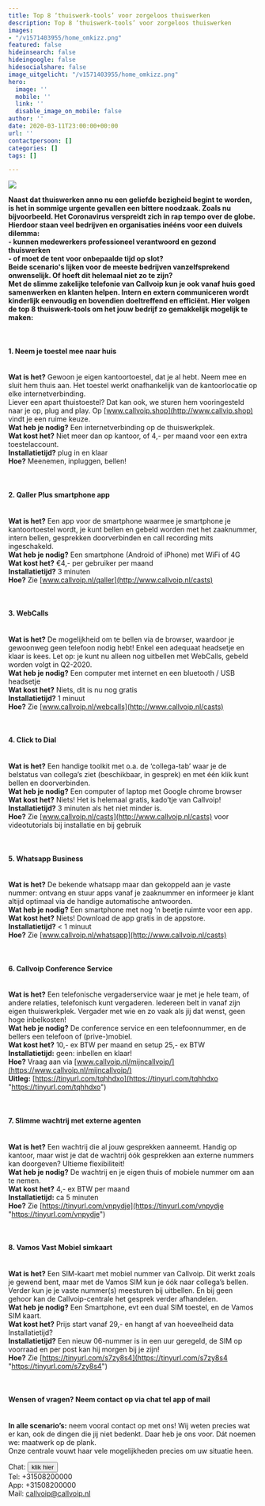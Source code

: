 ```yaml
---
title: Top 8 ‘thuiswerk-tools’ voor zorgeloos thuiswerken
description: Top 8 ‘thuiswerk-tools’ voor zorgeloos thuiswerken
images:
- "/v1571403955/home_omkizz.png"
featured: false
hideinsearch: false
hideingoogle: false
hidesocialshare: false
image_uitgelicht: "/v1571403955/home_omkizz.png"
hero:
  image: ''
  mobile: ''
  link: ''
  disable_image_on_mobile: false
author: ''
date: 2020-03-11T23:00:00+00:00
url: ''
contactpersoon: []
categories: []
tags: []

---
```

![](https://res.cloudinary.com/callvoip/image/upload/v1571403955/home_omkizz.png)

**Naast dat thuiswerken anno nu een geliefde bezigheid begint te worden, is het in sommige urgente gevallen een bittere noodzaak. Zoals nu bijvoorbeeld. Het Coronavirus verspreidt zich in rap tempo over de globe. Hierdoor staan veel bedrijven en organisaties inééns voor een duivels dilemma:  
\- kunnen medewerkers professioneel verantwoord en gezond thuiswerken  
\- of moet de tent voor onbepaalde tijd op slot?  
Beide scenario's lijken voor de meeste bedrijven vanzelfsprekend onwenselijk. Of hoeft dit helemaal niet zo te zijn?  
Met de slimme zakelijke telefonie van Callvoip kun je ook vanaf huis goed samenwerken en klanten helpen. Intern en extern communiceren wordt kinderlijk eenvoudig en bovendien doeltreffend en efficiënt. Hier volgen de top 8 thuiswerk-tools om het jouw bedrijf zo gemakkelijk mogelijk te maken:**

<br>

**<h4>1. Neem je toestel mee naar huis</h4>  
Wat is het?** Gewoon je eigen kantoortoestel, dat je al hebt. Neem mee en sluit hem thuis aan. Het toestel werkt onafhankelijk van de kantoorlocatie op elke internetverbinding.  
Liever een apart thuistoestel? Dat kan ook, we sturen hem vooringesteld naar je op, plug and play. Op [www.callvoip.shop](http://www.callvip.shop) vindt je een ruime keuze.  
**Wat heb je nodig?** Een internetverbinding op de thuiswerkplek.  
**Wat kost het?** Niet meer dan op kantoor, of 4,- per maand voor een extra toestelaccount.  
**Installatietijd?** plug in en klaar  
**Hoe?** Meenemen, inpluggen, bellen!

<br>

**<h4>2. Qaller Plus smartphone app</h4>  
Wat is het?** Een app voor de smartphone waarmee je smartphone je kantoortoestel wordt, je kunt bellen en gebeld worden met het zaaknummer, intern bellen, gesprekken doorverbinden en call recording mits ingeschakeld.  
**Wat heb je nodig?** Een smartphone (Android of iPhone) met WiFi of 4G  
**Wat kost het?** €4,- per gebruiker per maand  
**Installatietijd?** 3 minuten  
**Hoe?** Zie [www.callvoip.nl/qaller](http://www.callvoip.nl/casts)

<br>

**<h4>3. WebCalls</h4>  
Wat is het?** De mogelijkheid om te bellen via de browser, waardoor je gewoonweg geen telefoon nodig hebt! Enkel een adequaat headsetje en klaar is kees. Let op: je kunt nu alleen nog uitbellen met WebCalls, gebeld worden volgt in Q2-2020.  
**Wat heb je nodig?** Een computer met internet en een bluetooth / USB headsetje  
**Wat kost het?** Niets, dit is nu nog gratis  
**Installatietijd?** 1 minuut  
**Hoe?** Zie [www.callvoip.nl/webcalls](http://www.callvoip.nl/casts)

<br>

**<h4>4. Click to Dial</h4>  
Wat is het?** Een handige toolkit met o.a. de ‘collega-tab’ waar je de belstatus van collega’s ziet (beschikbaar, in gesprek) en met één klik kunt bellen en doorverbinden.  
**Wat heb je nodig?** Een computer of laptop met Google chrome browser  
**Wat kost het?** Niets! Het is helemaal gratis, kado’tje van Callvoip!  
**Installatietijd?** 3 minuten als het niet minder is.  
**Hoe?** Zie [www.callvoip.nl/casts](http://www.callvoip.nl/casts) voor videotutorials bij installatie en bij gebruik

<br>

**<h4>5. Whatsapp Business</h4>  
Wat is het?** De bekende whatsapp maar dan gekoppeld aan je vaste nummer: ontvang en stuur apps vanaf je zaaknummer en informeer je klant altijd optimaal via de handige automatische antwoorden.  
**Wat heb je nodig?** Een smartphone met nog ‘n beetje ruimte voor een app.  
**Wat kost het?** Niets! Download de app gratis in de appstore.  
**Installatietijd?** < 1 minuut  
**Hoe?** Zie [www.callvoip.nl/whatsapp](http://www.callvoip.nl/casts)

<br>

**<h4>6. Callvoip Conference Service</h4>**  
**Wat is het?** Een telefonische vergaderservice waar je met je hele team, of andere relaties, telefonisch kunt vergaderen. Iedereen belt in vanaf zijn eigen thuiswerkplek. Vergader met wie en zo vaak als jij dat wenst, geen hoge inbelkosten!  
**Wat heb je nodig?** De conference service en een telefoonnummer, en de bellers een telefoon of (prive-)mobiel.  
**Wat kost het?** 10,- ex BTW per maand en setup 25,- ex BTW  
**Installatietijd:** geen: inbellen en klaar!  
**Hoe?** Vraag aan via [www.callvoip.nl/mijncallvoip/](https://www.callvoip.nl/mijncallvoip/)  
**Uitleg:** [https://tinyurl.com/tqhhdxo](https://tinyurl.com/tqhhdxo "https://tinyurl.com/tqhhdxo")

<br>

**<h4>7. Slimme wachtrij met externe agenten</h4>**  
**Wat is het?** Een wachtrij die al jouw gesprekken aanneemt. Handig op kantoor, maar wist je dat de wachtrij óók gesprekken aan externe nummers kan doorgeven? Ultieme flexibiliteit!  
**Wat heb je nodig?** De wachtrij en je eigen thuis of mobiele nummer om aan te nemen.  
**Wat kost het?** 4,- ex BTW per maand  
**Installatietijd:** ca 5 minuten  
**Hoe?** Zie [https://tinyurl.com/vnpydje](https://tinyurl.com/vnpydje "https://tinyurl.com/vnpydje")

<br>

**<h4>8. Vamos Vast Mobiel simkaart</h4>  
Wat is het?** Een SIM-kaart met mobiel nummer van Callvoip. Dit werkt zoals je gewend bent, maar met de Vamos SIM kun je óók naar collega’s bellen. Verder kun je je vaste nummer(s) meesturen bij uitbellen. En bij geen gehoor kan de Callvoip-centrale het gesprek verder afhandelen.  
**Wat heb je nodig?** Een Smartphone, evt een dual SIM toestel, en de Vamos SIM kaart.  
**Wat kost het?** Prijs start vanaf 29,- en hangt af van hoeveelheid data Installatietijd?  
**Installatietijd?** Een nieuw 06-nummer is in een uur geregeld, de SIM op voorraad en per post kan hij morgen bij je zijn!  
**Hoe?** Zie [https://tinyurl.com/s7zy8s4](https://tinyurl.com/s7zy8s4 "https://tinyurl.com/s7zy8s4")

<br>

**<h4>Wensen of vragen? Neem contact op via chat tel app of mail</h4>  
In alle scenario’s:** neem vooral contact op met ons! Wij weten precies wat er kan, ook de dingen die jij niet bedenkt. Daar heb je ons voor. Dát noemen we: maatwerk op de plank.  
Onze centrale vouwt haar vele mogelijkheden precies om uw situatie heen.

Chat: <button type="button" class="text-blue font-medium" id="openChat">klik hier</button>  
Tel: +31508200000  
App: +31508200000  
Mail: [callvoip@callvoip.nl](mailto:callvoip@callvoip.nl)